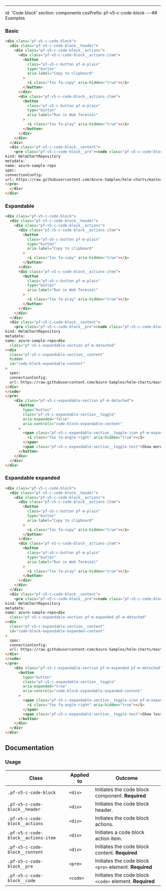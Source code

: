 ---
id: 'Code block'
section: components
cssPrefix: pf-v5-c-code-block
---## Examples

### Basic

```html
<div class="pf-v5-c-code-block">
  <div class="pf-v5-c-code-block__header">
    <div class="pf-v5-c-code-block__actions">
      <div class="pf-v5-c-code-block__actions-item">
        <button
          class="pf-v5-c-button pf-m-plain"
          type="button"
          aria-label="Copy to clipboard"
        >
          <i class="fas fa-copy" aria-hidden="true"></i>
        </button>
      </div>
      <div class="pf-v5-c-code-block__actions-item">
        <button
          class="pf-v5-c-button pf-m-plain"
          type="button"
          aria-label="Run in Web Terminal"
        >
          <i class="fas fa-play" aria-hidden="true"></i>
        </button>
      </div>
    </div>
  </div>
  <div class="pf-v5-c-code-block__content">
    <pre class="pf-v5-c-code-block__pre"><code class="pf-v5-c-code-block__code">apiVersion: helm.openshift.io/v1beta1/
kind: HelmChartRepository
metadata:
name: azure-sample-repo
spec:
connectionConfig:
url: https://raw.githubusercontent.com/Azure-Samples/helm-charts/master/docs</code>
</pre>
  </div>
</div>

```

### Expandable

```html
<div class="pf-v5-c-code-block">
  <div class="pf-v5-c-code-block__header">
    <div class="pf-v5-c-code-block__actions">
      <div class="pf-v5-c-code-block__actions-item">
        <button
          class="pf-v5-c-button pf-m-plain"
          type="button"
          aria-label="Copy to clipboard"
        >
          <i class="fas fa-copy" aria-hidden="true"></i>
        </button>
      </div>
      <div class="pf-v5-c-code-block__actions-item">
        <button
          class="pf-v5-c-button pf-m-plain"
          type="button"
          aria-label="Run in Web Terminal"
        >
          <i class="fas fa-play" aria-hidden="true"></i>
        </button>
      </div>
    </div>
  </div>
  <div class="pf-v5-c-code-block__content">
    <pre class="pf-v5-c-code-block__pre"><code class="pf-v5-c-code-block__code">apiVersion: helm.openshift.io/v1beta1/
kind: HelmChartRepository
metadata:
name: azure-sample-repo<div
  class="pf-v5-c-expandable-section pf-m-detached"
><div
  class="pf-v5-c-expandable-section__content"
  hidden
  id="code-block-expandable-content"
>
  spec:
  connectionConfig:
  url: https://raw.githubusercontent.com/Azure-Samples/helm-charts/master/docs</div>
</div>
</code>
</pre>
    <div class="pf-v5-c-expandable-section pf-m-detached">
      <button
        type="button"
        class="pf-v5-c-expandable-section__toggle"
        aria-expanded="false"
        aria-controls="code-block-expandable-content"
      >
        <span class="pf-v5-c-expandable-section__toggle-icon pf-m-expand-top">
          <i class="fas fa-angle-right" aria-hidden="true"></i>
        </span>
        <span class="pf-v5-c-expandable-section__toggle-text">Show more</span>
      </button>
    </div>
  </div>
</div>

```

### Expandable expanded

```html
<div class="pf-v5-c-code-block">
  <div class="pf-v5-c-code-block__header">
    <div class="pf-v5-c-code-block__actions">
      <div class="pf-v5-c-code-block__actions-item">
        <button
          class="pf-v5-c-button pf-m-plain"
          type="button"
          aria-label="Copy to clipboard"
        >
          <i class="fas fa-copy" aria-hidden="true"></i>
        </button>
      </div>
      <div class="pf-v5-c-code-block__actions-item">
        <button
          class="pf-v5-c-button pf-m-plain"
          type="button"
          aria-label="Run in Web Terminal"
        >
          <i class="fas fa-play" aria-hidden="true"></i>
        </button>
      </div>
    </div>
  </div>
  <div class="pf-v5-c-code-block__content">
    <pre class="pf-v5-c-code-block__pre"><code class="pf-v5-c-code-block__code">apiVersion: helm.openshift.io/v1beta1/
kind: HelmChartRepository
metadata:
name: azure-sample-repo<div
  class="pf-v5-c-expandable-section pf-m-expanded pf-m-detached"
><div
  class="pf-v5-c-expandable-section__content"
  id="code-block-expandable-expanded-content"
>
  spec:
  connectionConfig:
  url: https://raw.githubusercontent.com/Azure-Samples/helm-charts/master/docs</div>
</div>
</code>
</pre>
    <div class="pf-v5-c-expandable-section pf-m-expanded pf-m-detached">
      <button
        type="button"
        class="pf-v5-c-expandable-section__toggle"
        aria-expanded="true"
        aria-controls="code-block-expandable-expanded-content"
      >
        <span class="pf-v5-c-expandable-section__toggle-icon pf-m-expand-top">
          <i class="fas fa-angle-right" aria-hidden="true"></i>
        </span>
        <span class="pf-v5-c-expandable-section__toggle-text">Show less</span>
      </button>
    </div>
  </div>
</div>

```

## Documentation

### Usage

| Class | Applied to | Outcome |
| -- | -- | -- |
| `.pf-v5-c-code-block` | `<div>` | Initiates the code block component. **Required** |
| `.pf-v5-c-code-block__header` | `<div>` | Initiates the code block header. |
| `.pf-v5-c-code-block__actions` | `<div>` | Initiates the code block actions. |
| `.pf-v5-c-code-block__actions-item` | `<div>` | Initiates a code block action item. |
| `.pf-v5-c-code-block__content` | `<div>` | Initiates the code block content. **Required** |
| `.pf-v5-c-code-block__pre` | `<pre>` | Initiates the code block `<pre>` element. **Required** |
| `.pf-v5-c-code-block__code` | `<code>` | Initiates the code block `<code>` element. **Required** |
